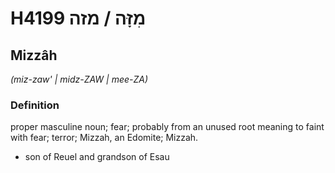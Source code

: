 # H4199 מִזָּה / מזה

## Mizzâh

_(miz-zaw' | midz-ZAW | mee-ZA)_

### Definition

proper masculine noun; fear; probably from an unused root meaning to faint with fear; terror; Mizzah, an Edomite; Mizzah.

- son of Reuel and grandson of Esau
